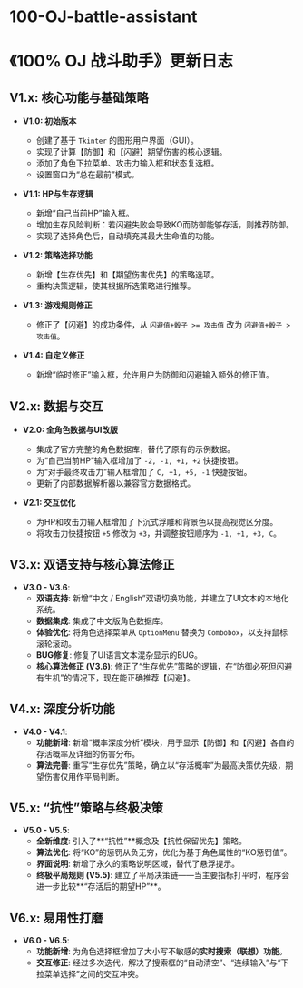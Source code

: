 # 100-OJ-battle-assistant
# 《100% OJ 战斗助手》更新日志

## V1.x: 核心功能与基础策略

* **V1.0: 初始版本**
    * 创建了基于 `Tkinter` 的图形用户界面（GUI）。
    * 实现了计算【防御】和【闪避】期望伤害的核心逻辑。
    * 添加了角色下拉菜单、攻击力输入框和状态复选框。
    * 设置窗口为“总在最前”模式。

* **V1.1: HP与生存逻辑**
    * 新增“自己当前HP”输入框。
    * 增加生存风险判断：若闪避失败会导致KO而防御能够存活，则推荐防御。
    * 实现了选择角色后，自动填充其最大生命值的功能。

* **V1.2: 策略选择功能**
    * 新增【生存优先】和【期望伤害优先】的策略选项。
    * 重构决策逻辑，使其根据所选策略进行推荐。

* **V1.3: 游戏规则修正**
    * 修正了【闪避】的成功条件，从 `闪避值+骰子 >= 攻击值` 改为 `闪避值+骰子 > 攻击值`。

* **V1.4: 自定义修正**
    * 新增“临时修正”输入框，允许用户为防御和闪避输入额外的修正值。

## V2.x: 数据与交互

* **V2.0: 全角色数据与UI改版**
    * 集成了官方完整的角色数据库，替代了原有的示例数据。
    * 为“自己当前HP”输入框增加了 `-2, -1, +1, +2` 快捷按钮。
    * 为“对手最终攻击力”输入框增加了 `C, +1, +5, -1` 快捷按钮。
    * 更新了内部数据解析器以兼容官方数据格式。

* **V2.1: 交互优化**
    * 为HP和攻击力输入框增加了下沉式浮雕和背景色以提高视觉区分度。
    * 将攻击力快捷按钮 `+5` 修改为 `+3`，并调整按钮顺序为 `-1, +1, +3, C`。

## V3.x: 双语支持与核心算法修正

* **V3.0 - V3.6**:
    * **双语支持**: 新增“中文 / English”双语切换功能，并建立了UI文本的本地化系统。
    * **数据集成**: 集成了中文版角色数据库。
    * **体验优化**: 将角色选择菜单从 `OptionMenu` 替换为 `Combobox`，以支持鼠标滚轮滚动。
    * **BUG修复**: 修复了UI语言文本混杂显示的BUG。
    * **核心算法修正 (V3.6)**: 修正了“生存优先”策略的逻辑，在“防御必死但闪避有生机”的情况下，现在能正确推荐【闪避】。

## V4.x: 深度分析功能

* **V4.0 - V4.1**:
    * **功能新增**: 新增“概率深度分析”模块，用于显示【防御】和【闪避】各自的存活概率及详细的伤害分布。
    * **算法完善**: 重写“生存优先”策略，确立以“存活概率”为最高决策优先级，期望伤害仅用作平局判断。

## V5.x: “抗性”策略与终极决策

* **V5.0 - V5.5**:
    * **全新维度**: 引入了**“抗性”**概念及【抗性保留优先】策略。
    * **算法优化**: 将“KO”的惩罚从负无穷，优化为基于角色属性的“KO惩罚值”。
    * **界面说明**: 新增了永久的策略说明区域，替代了悬浮提示。
    * **终极平局规则 (V5.5)**: 建立了平局决策链——当主要指标打平时，程序会进一步比较**“存活后的期望HP”**。

## V6.x: 易用性打磨

* **V6.0 - V6.5**:
    * **功能新增**: 为角色选择框增加了大小写不敏感的**实时搜索（联想）功能**。
    * **交互修正**: 经过多次迭代，解决了搜索框的“自动清空”、“连续输入”与“下拉菜单选择”之间的交互冲突。